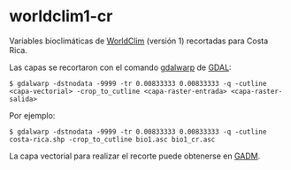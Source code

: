 # worldclim1-cr
Variables bioclimáticas de [WorldClim](http://www.worldclim.org) (versión 1) recortadas para Costa Rica.

Las capas se recortaron con el comando [gdalwarp](https://www.gdal.org/gdalwarp.html) de [GDAL](https://gdal.org/):
```
$ gdalwarp -dstnodata -9999 -tr 0.00833333 0.00833333 -q -cutline <capa-vectorial> -crop_to_cutline <capa-raster-entrada> <capa-raster-salida>
```

Por ejemplo:
```
$ gdalwarp -dstnodata -9999 -tr 0.00833333 0.00833333 -q -cutline costa-rica.shp -crop_to_cutline bio1.asc bio1_cr.asc
```

La capa vectorial para realizar el recorte puede obtenerse en [GADM](https://gadm.org).
